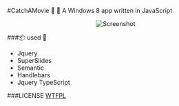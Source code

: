 #CatchAMovie :movie_camera: :mega:
                                A Windows 8 app written in JavaScript
<p align="center">
  <img src="https://github.com/rgbm21/CatchAMovie/blob/master/Screenshots/Scrn1.PNG" alt="Screenshot"/>
</p>

###:package: used :wrench:
* Jquery
* SuperSlides
* Semantic
* Handlebars
* Jquery TypeScript

###LICENSE
[WTFPL](https://github.com/rgbm21/CatchAMovie/blob/master/LICENSE)
